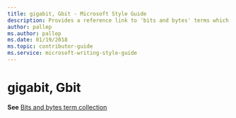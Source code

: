 ```yaml
---
title: gigabit, Gbit - Microsoft Style Guide
description: Provides a reference link to 'bits and bytes' terms which includes 'gigabit' or 'Gbit'.
author: pallep
ms.author: pallep
ms.date: 01/19/2018
ms.topic: contributor-guide
ms.service: microsoft-writing-style-guide
---
```


# gigabit, Gbit

**See** [Bits and bytes term collection](~/a-z-word-list-term-collections/term-collections/bits-bytes-terms.md)

